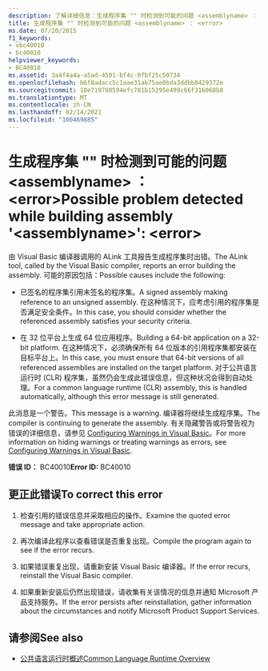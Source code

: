 ```yaml
---
description: 了解详细信息：生成程序集 "" 时检测到可能的问题 <assemblyname> ： <error>
title: 生成程序集 "" 时检测到可能的问题 <assemblyname> ： <error>
ms.date: 07/20/2015
f1_keywords:
- vbc40010
- bc40010
helpviewer_keywords:
- BC40010
ms.assetid: 3a4f4a4a-a5ad-4501-bf4c-0fbf25c50734
ms.openlocfilehash: b6f8adacc5c1aae31ab75ae0bda3ddbb8429372e
ms.sourcegitcommit: 10e719780594efc781b15295e499c66f316068b8
ms.translationtype: MT
ms.contentlocale: zh-CN
ms.lasthandoff: 02/14/2021
ms.locfileid: "100469885"
---
```

# <a name="possible-problem-detected-while-building-assembly-assemblyname-error"></a><span data-ttu-id="25834-103">生成程序集 "" 时检测到可能的问题 \<assemblyname> ： \<error></span><span class="sxs-lookup"><span data-stu-id="25834-103">Possible problem detected while building assembly '\<assemblyname>': \<error></span></span>

<span data-ttu-id="25834-104">由 Visual Basic 编译器调用的 ALink 工具报告生成程序集时出错。</span><span class="sxs-lookup"><span data-stu-id="25834-104">The ALink tool, called by the Visual Basic compiler, reports an error building the assembly.</span></span> <span data-ttu-id="25834-105">可能的原因包括：</span><span class="sxs-lookup"><span data-stu-id="25834-105">Possible causes include the following:</span></span>  
  
- <span data-ttu-id="25834-106">已签名的程序集引用未签名的程序集。</span><span class="sxs-lookup"><span data-stu-id="25834-106">A signed assembly making reference to an unsigned assembly.</span></span> <span data-ttu-id="25834-107">在这种情况下，应考虑引用的程序集是否满足安全条件。</span><span class="sxs-lookup"><span data-stu-id="25834-107">In this case, you should consider whether the referenced assembly satisfies your security criteria.</span></span>  
  
- <span data-ttu-id="25834-108">在 32 位平台上生成 64 位应用程序。</span><span class="sxs-lookup"><span data-stu-id="25834-108">Building a 64-bit application on a 32-bit platform.</span></span> <span data-ttu-id="25834-109">在这种情况下，必须确保所有 64 位版本的引用程序集都安装在目标平台上。</span><span class="sxs-lookup"><span data-stu-id="25834-109">In this case, you must ensure that 64-bit versions of all referenced assemblies are installed on the target platform.</span></span> <span data-ttu-id="25834-110">对于公共语言运行时 (CLR) 程序集，虽然仍会生成此错误信息，但这种状况会得到自动处理。</span><span class="sxs-lookup"><span data-stu-id="25834-110">For a common language runtime (CLR) assembly, this is handled automatically, although this error message is still generated.</span></span>  
  
 <span data-ttu-id="25834-111">此消息是一个警告。</span><span class="sxs-lookup"><span data-stu-id="25834-111">This message is a warning.</span></span> <span data-ttu-id="25834-112">编译器将继续生成程序集。</span><span class="sxs-lookup"><span data-stu-id="25834-112">The compiler is continuing to generate the assembly.</span></span> <span data-ttu-id="25834-113">有关隐藏警告或将警告视为错误的详细信息，请参见 [Configuring Warnings in Visual Basic](/visualstudio/ide/configuring-warnings-in-visual-basic)。</span><span class="sxs-lookup"><span data-stu-id="25834-113">For more information on hiding warnings or treating warnings as errors, see [Configuring Warnings in Visual Basic](/visualstudio/ide/configuring-warnings-in-visual-basic).</span></span>  
  
 <span data-ttu-id="25834-114">**错误 ID：** BC40010</span><span class="sxs-lookup"><span data-stu-id="25834-114">**Error ID:** BC40010</span></span>  
  
## <a name="to-correct-this-error"></a><span data-ttu-id="25834-115">更正此错误</span><span class="sxs-lookup"><span data-stu-id="25834-115">To correct this error</span></span>  
  
1. <span data-ttu-id="25834-116">检查引用的错误信息并采取相应的操作。</span><span class="sxs-lookup"><span data-stu-id="25834-116">Examine the quoted error message and take appropriate action.</span></span>  
  
2. <span data-ttu-id="25834-117">再次编译此程序以查看错误是否重复出现。</span><span class="sxs-lookup"><span data-stu-id="25834-117">Compile the program again to see if the error recurs.</span></span>  
  
3. <span data-ttu-id="25834-118">如果错误重复出现，请重新安装 Visual Basic 编译器。</span><span class="sxs-lookup"><span data-stu-id="25834-118">If the error recurs, reinstall the Visual Basic compiler.</span></span>  
  
4. <span data-ttu-id="25834-119">如果重新安装后仍然出现错误，请收集有关该情况的信息并通知 Microsoft 产品支持服务。</span><span class="sxs-lookup"><span data-stu-id="25834-119">If the error persists after reinstallation, gather information about the circumstances and notify Microsoft Product Support Services.</span></span>  
  
## <a name="see-also"></a><span data-ttu-id="25834-120">请参阅</span><span class="sxs-lookup"><span data-stu-id="25834-120">See also</span></span>

- [<span data-ttu-id="25834-121">公共语言运行时概述</span><span class="sxs-lookup"><span data-stu-id="25834-121">Common Language Runtime Overview</span></span>](../../standard/clr.md)
